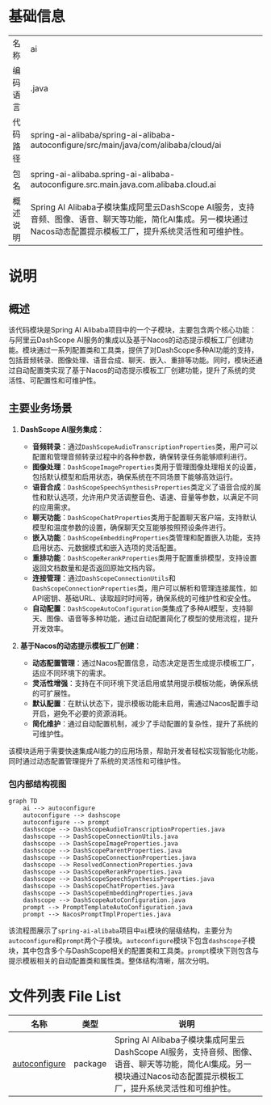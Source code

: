 # 基础信息

|      |      |
|------|------|
| 名称 | ai |
| 编码语言 | .java |
| 代码路径 | spring-ai-alibaba/spring-ai-alibaba-autoconfigure/src/main/java/com/alibaba/cloud/ai |
| 包名 | spring-ai-alibaba.spring-ai-alibaba-autoconfigure.src.main.java.com.alibaba.cloud.ai |
| 概述说明 | Spring AI Alibaba子模块集成阿里云DashScope AI服务，支持音频、图像、语音、聊天等功能，简化AI集成。另一模块通过Nacos动态配置提示模板工厂，提升系统灵活性和可维护性。 |

# 说明

## 概述

该代码模块是Spring AI Alibaba项目中的一个子模块，主要包含两个核心功能：与阿里云DashScope AI服务的集成以及基于Nacos的动态提示模板工厂创建功能。模块通过一系列配置类和工具类，提供了对DashScope多种AI功能的支持，包括音频转录、图像处理、语音合成、聊天、嵌入、重排等功能。同时，模块还通过自动配置类实现了基于Nacos的动态提示模板工厂创建功能，提升了系统的灵活性、可配置性和可维护性。

## 主要业务场景

1. **DashScope AI服务集成**：
   - **音频转录**：通过`DashScopeAudioTranscriptionProperties`类，用户可以配置和管理音频转录过程中的各种参数，确保转录任务能够顺利进行。
   - **图像处理**：`DashScopeImageProperties`类用于管理图像处理相关的设置，包括默认模型和启用状态，确保系统在不同场景下能够高效运行。
   - **语音合成**：`DashScopeSpeechSynthesisProperties`类定义了语音合成的属性和默认选项，允许用户灵活调整音色、语速、音量等参数，以满足不同的应用需求。
   - **聊天功能**：`DashScopeChatProperties`类用于配置聊天客户端，支持默认模型和温度参数的设置，确保聊天交互能够按照预设条件进行。
   - **嵌入功能**：`DashScopeEmbeddingProperties`类管理和配置嵌入功能，支持启用状态、元数据模式和嵌入选项的灵活配置。
   - **重排功能**：`DashScopeRerankProperties`类用于配置重排模型，支持设置返回文档数量和是否返回原始文档内容。
   - **连接管理**：通过`DashScopeConnectionUtils`和`DashScopeConnectionProperties`类，用户可以解析和管理连接属性，如API密钥、基础URL、读取超时时间等，确保系统的可维护性和安全性。
   - **自动配置**：`DashScopeAutoConfiguration`类集成了多种AI模型，支持聊天、图像、语音等多种功能，通过自动配置简化了模型的使用流程，提升开发效率。

2. **基于Nacos的动态提示模板工厂创建**：
   - **动态配置管理**：通过Nacos配置信息，动态决定是否生成提示模板工厂，适应不同环境下的需求。
   - **灵活性增强**：支持在不同环境下灵活启用或禁用提示模板功能，确保系统的可扩展性。
   - **默认配置**：在默认状态下，提示模板功能未启用，需通过Nacos配置手动开启，避免不必要的资源消耗。
   - **简化维护**：通过自动配置机制，减少了手动配置的复杂性，提升了系统的可维护性。

该模块适用于需要快速集成AI能力的应用场景，帮助开发者轻松实现智能化功能，同时通过动态配置管理提升了系统的灵活性和可维护性。


### 包内部结构视图

```mermaid
graph TD
    ai --> autoconfigure
    autoconfigure --> dashscope
    autoconfigure --> prompt
    dashscope --> DashScopeAudioTranscriptionProperties.java
    dashscope --> DashScopeConnectionUtils.java
    dashscope --> DashScopeImageProperties.java
    dashscope --> DashScopeParentProperties.java
    dashscope --> DashScopeConnectionProperties.java
    dashscope --> ResolvedConnectionProperties.java
    dashscope --> DashScopeRerankProperties.java
    dashscope --> DashScopeSpeechSynthesisProperties.java
    dashscope --> DashScopeChatProperties.java
    dashscope --> DashScopeEmbeddingProperties.java
    dashscope --> DashScopeAutoConfiguration.java
    prompt --> PromptTemplateAutoConfiguration.java
    prompt --> NacosPromptTmplProperties.java
```

该流程图展示了`spring-ai-alibaba`项目中`ai`模块的层级结构，主要分为`autoconfigure`和`prompt`两个子模块。`autoconfigure`模块下包含`dashscope`子模块，其中包含多个与DashScope相关的配置类和工具类。`prompt`模块下则包含与提示模板相关的自动配置类和属性类。整体结构清晰，层次分明。

# 文件列表 File List

| 名称   | 类型  | 说明 |
|-------|------|-------------|
| [autoconfigure](autoconfigure/_module.md) | package | Spring AI Alibaba子模块集成阿里云DashScope AI服务，支持音频、图像、语音、聊天等功能，简化AI集成。另一模块通过Nacos动态配置提示模板工厂，提升系统灵活性和可维护性。 |


